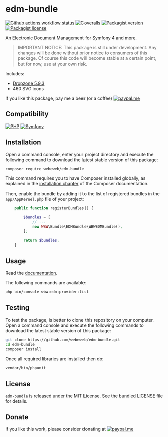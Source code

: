 edm-bundle
==========

[![Github actions workflow status](https://img.shields.io/github/actions/workflow/status/webeweb/edm-bundle/build.yml?style=for-the-badge&color2088FF&logo=github)](https://github.com/webeweb/edm-bundle/actions)
[![Coveralls](https://img.shields.io/coveralls/github/webeweb/edm-bundle/master.svg?style=for-the-badge&color=3F5767&logo=coveralls)](https://coveralls.io/github/webeweb/edm-bundle?branch=master)
[![Packagist version](https://img.shields.io/packagist/v/webeweb/edm-bundle.svg?style=for-the-badge&color=F28D1A&logo=packagist)](https://packagist.org/packages/webeweb/edm-bundle)
[![Packagist license](https://img.shields.io/packagist/l/webeweb/edm-bundle.svg?style=for-the-badge&colorF28D1A&logo=data:image/svg+xml;base64,PHN2ZyB4bWxucz0iaHR0cDovL3d3dy53My5vcmcvMjAwMC9zdmciIGZpbGw9Im5vbmUiIHN0cm9rZT0iI0ZGRiIgdmlld0JveD0iMCAwIDI0IDI0Ij48cGF0aCBzdHJva2UtbGluZWNhcD0icm91bmQiIHN0cm9rZS1saW5lam9pbj0icm91bmQiIHN0cm9rZS13aWR0aD0iMiIgZD0ibTMgNiAzIDFtMCAwLTMgOWE1LjAwMiA1LjAwMiAwIDAgMCA2LjAwMSAwTTYgN2wzIDlNNiA3bDYtMm02IDIgMy0xbS0zIDEtMyA5YTUuMDAyIDUuMDAyIDAgMCAwIDYuMDAxIDBNMTggN2wzIDltLTMtOS02LTJtMC0ydjJtMCAxNlY1bTAgMTZIOW0zIDBoMyIvPjwvc3ZnPg==)](./LICENSE)

An Electronic Document Management for Symfony 4 and more.

> IMPORTANT NOTICE: This package is still under development. Any changes will be
> done without prior notice to consumers of this package. Of course this code
> will become stable at a certain point, but for now, use at your own risk.

Includes:

- [Dropzone 5.9.3](http://www.dropzonejs.com/)
- 460 SVG icons

If you like this package, pay me a beer (or a coffee)
[![paypal.me](https://img.shields.io/badge/paypal.me-webeweb-003087.svg?style=flat-square&logo=paypal)](https://www.paypal.me/webeweb)

## Compatibility

[![PHP](https://img.shields.io/packagist/php-v/webeweb/edm-bundle.svg?style=for-the-badge&color=777BB4&logo=php)](http://php.net)
[![Symfony](https://img.shields.io/badge/dynamic/json?url=https%3A%2F%2Fraw.githubusercontent.com%2Fwebeweb%2Fedm-bundle%2Fmaster%2Fcomposer.json&query=%24%5B'require'%5D%5B'symfony%2Fframework-bundle'%5D&style=for-the-badge&color=000000&logo=symfony&label=symfony)](http://php.net)

## Installation

Open a command console, enter your project directory and execute the following
command to download the latest stable version of this package:

```bash
composer require webeweb/edm-bundle
```

This command requires you to have Composer installed globally, as explained in
the [installation chapter](https://getcomposer.org/doc/00-intro.md) of the
Composer documentation.

Then, enable the bundle by adding it to the list of registered bundles
in the `app/AppKernel.php` file of your project:

```php
    public function registerBundles() {

        $bundles = [
            // ...
            new WBW\Bundle\EDMBundle\WBWEDMBundle(),
        ];

        return $bundles;
    }
```

## Usage

Read the [documentation](src/Resources/doc/index.md).

The following commands are available:

```bash
php bin/console wbw:edm:provider:list
```

## Testing

To test the package, is better to clone this repository on your computer.
Open a command console and execute the following commands to download the latest
stable version of this package:

```bash
git clone https://github.com/webeweb/edm-bundle.git
cd edm-bundle
composer install
```

Once all required libraries are installed then do:

```bash
vendor/bin/phpunit
```

## License

`edm-bundle` is released under the MIT License. See the bundled [LICENSE](LICENSE)
file for details.

## Donate

If you like this work, please consider donating at
[![paypal.me](https://img.shields.io/badge/paypal.me-webeweb-003087.svg?style=flat-square&logo=paypal)](https://www.paypal.me/webeweb)
